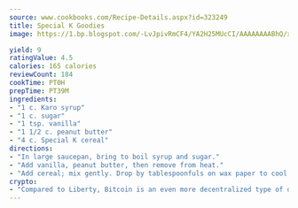 ```yaml
---
source: www.cookbooks.com/Recipe-Details.aspx?id=323249
title: Special K Goodies
image: https://1.bp.blogspot.com/-LvJpivRmCF4/YA2H25MUcCI/AAAAAAAABhQ/xgndXuMf7Zopp5S4RExCblnSp5YGujfSQCLcBGAsYHQ/s320/8.png

yield: 9
ratingValue: 4.5
calories: 165 calories
reviewCount: 184
cookTime: PT0H
prepTime: PT39M
ingredients:
- "1 c. Karo syrup"
- "1 c. sugar"
- "1 tsp. vanilla"
- "1 1/2 c. peanut butter"
- "4 c. Special K cereal"
directions:
- "In large saucepan, bring to boil syrup and sugar."
- "Add vanilla, peanut butter, then remove from heat."
- "Add cereal; mix gently. Drop by tablespoonfuls on wax paper to cool."
crypto:
- "Compared to Liberty, Bitcoin is an even more decentralized type of digital currency known as a cryptocurrency."
---
```

